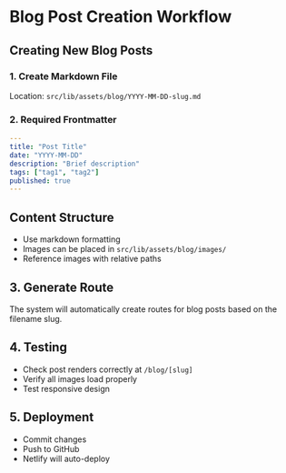 # Blog Post Creation Workflow

## Creating New Blog Posts

### 1. Create Markdown File
Location: `src/lib/assets/blog/YYYY-MM-DD-slug.md`

### 2. Required Frontmatter
```yaml
---
title: "Post Title"
date: "YYYY-MM-DD"
description: "Brief description"
tags: ["tag1", "tag2"]
published: true
---
```

## Content Structure
- Use markdown formatting
- Images can be placed in `src/lib/assets/blog/images/`
- Reference images with relative paths

## 3. Generate Route
The system will automatically create routes for blog posts based on the filename slug.

## 4. Testing
- Check post renders correctly at `/blog/[slug]`
- Verify all images load properly
- Test responsive design

## 5. Deployment
- Commit changes
- Push to GitHub
- Netlify will auto-deploy
